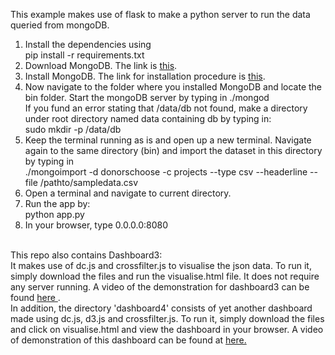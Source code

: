 This example makes use of flask to make a python server to run the data queried from mongoDB.<br/>
1. Install the dependencies using<br/>
	pip install -r requirements.txt <br/>
2. Download MongoDB. The link is <a href = "https://www.mongodb.org/downloads#production">this</a>.<br/>
3. Install MongoDB. The link for installation procedure is <a href = "https://docs.mongodb.org/manual/installation/">this</a>.  <br/>
4. Now navigate to the folder where you installed MongoDB and locate the bin folder. Start the mongoDB server by typing in ./mongod <br> If you fund an error stating that /data/db not found, make a directory under root directory named data containing db by typing in:<br/>
     sudo mkdir -p /data/db <br/>
5. Keep the terminal running as is and open up a new terminal. Navigate again to the same directory (bin) and import the dataset in this directory by typing in <br>
   ./mongoimport -d donorschoose -c projects --type csv --headerline --file /pathto/sampledata.csv<br/>
6. Open a terminal and navigate to current directory.
7. Run the app by:<br/>
	python app.py<br/>
8. In your browser, type 0.0.0.0:8080 <br/><br/>

This repo also contains Dashboard3:<br/>
It makes use of dc.js and crossfilter.js to visualise the json data. To run it, simply download the files and run the visualise.html file. It does not require any server running. A video of the demonstration for dashboard3 can be found <a href = "https://drive.google.com/open?id=0BwrSYlOsMCyWMGxRYllfeEgxWDQ">here </a>.<br/>
In addition, the directory 'dashboard4' consists of yet another dashboard made using dc.js, d3.js and crossfilter.js. To run it, simply download the files and click on visualise.html and view the dashboard in your browser. A video of demonstration of this dashboard can be found at <a href = "https://drive.google.com/open?id=0BwrSYlOsMCyWS0JxcFhOcFNsazQ"> here. </a><br/>
